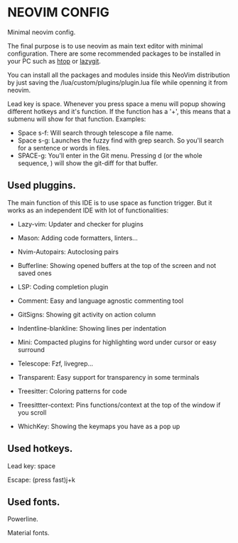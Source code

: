 # NEOVIM CONFIG
Minimal neovim config.

The final purpose is to use neovim as main text editor with minimal configuration. There are some recommended packages to be installed in your PC such as [htop](https://htop.dev) or [lazygit](https://github.com/jesseduffield/lazygit).

You can install all the packages and modules inside this NeoVim distribution by just saving the /lua/custom/plugins/plugin.lua file while openning it from neovim.

Lead key is space. Whenever you press space a menu will popup showing different hotkeys and it's function. If the function has a '+', this means that a submenu will show for that function. Examples:
- Space s-f: Will search through telescope a file name.
- Space s-g: Launches the fuzzy find with grep search. So you'll search for a sentence or words in files.
- SPACE-g: You'll enter in the Git menu. Pressing d (or the whole sequence, <SPACE-g-d>) will show the git-diff for that buffer.

## Used pluggins.
The main function of this IDE is to use space as function trigger. But it works as an independent IDE with lot of functionalities:
    
* Lazy-vim: Updater and checker for plugins

* Mason: Adding code formatters, linters...

* Nvim-Autopairs: Autoclosing pairs
    
* Bufferline: Showing opened buffers at the top of the screen and not saved ones
    
* LSP: Coding completion plugin
    
* Comment: Easy and language agnostic commenting tool
    
* GitSigns: Showing git activity on action column
    
* Indentline-blankline: Showing lines per indentation
    
* Mini: Compacted plugins for highlighting word under cursor or easy surround
    
* Telescope: Fzf, livegrep...
    
* Transparent: Easy support for transparency in some terminals
    
* Treesitter: Coloring patterns for code
    
* Treesittter-context: Pins functions/context at the top of the window if you scroll
    
* WhichKey: Showing the keymaps you have as a pop up

    
## Used hotkeys.
Lead key: space

Escape: (press fast)j+k

## Used fonts.
Powerline.

Material fonts.
